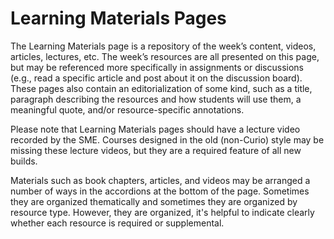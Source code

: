 # Learning Materials Pages

The Learning Materials page is a repository of the week’s content, videos, articles, lectures, etc. The week’s resources are all presented on this page, but may be referenced more specifically in assignments or discussions (e.g., read a specific article and post about it on the discussion board). These pages also contain an editorialization of some kind, such as a title, paragraph describing the resources and how students will use them, a meaningful quote, and/or resource-specific annotations.

Please note that Learning Materials pages should have a lecture video recorded by the SME. Courses designed in the old (non-Curio) style may be missing these lecture videos, but they are a required feature of all new builds. 

Materials such as book chapters, articles, and videos may be arranged a number of ways in the accordions at the bottom of the page. Sometimes they are organized thematically and sometimes they are organized by resource type. However, they are organized, it's helpful to indicate clearly whether each resource is required or supplemental. 